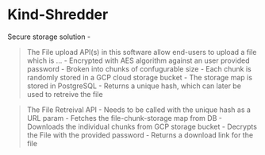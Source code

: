 # Kind-Shredder

Secure storage solution - 

> The File upload API(s) in this software allow end-users to upload a file which is ...
    - Encrypted with AES algorithm against an user provided password
    - Broken into chunks of confugurable size
    - Each chunk is randomly stored in a GCP cloud storage bucket
    - The storage map is stored in PostgreSQL
    - Returns a unique hash, which can later be used to retreive the file
    
> The File Retreival API
    - Needs to be called with the unique hash as a URL param
    - Fetches the file-chunk-storage map from DB
    - Downloads the individual chunks from GCP storage bucket
    - Decrypts the File with the provided password
    - Returns a download link for the file
